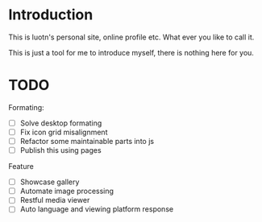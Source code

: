 # Introduction
This is luotn's personal site, online profile etc. What ever you like to call it.

This is just a tool for me to introduce myself, there is nothing here for you.

# TODO
Formating:
- [ ] Solve desktop formating
- [ ] Fix icon grid misalignment
- [ ] Refactor some maintainable parts into js
- [ ] Publish this using pages

Feature
- [ ] Showcase gallery
- [ ] Automate image processing
- [ ] Restful media viewer
- [ ] Auto language and viewing platform response